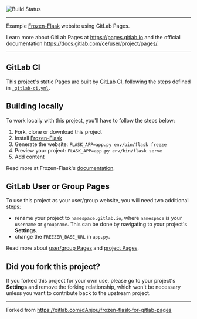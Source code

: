 ![Build Status](https://gitlab.com/dAnjou/frozen-flask-for-gitlab-pages/badges/master/build.svg)

---

Example [Frozen-Flask](http://pythonhosted.org/Frozen-Flask/) website using GitLab Pages.

Learn more about GitLab Pages at https://pages.gitlab.io and the official
documentation https://docs.gitlab.com/ce/user/project/pages/.

---

## GitLab CI

This project's static Pages are built by [GitLab CI][ci], following the steps
defined in [`.gitlab-ci.yml`](.gitlab-ci.yml).

## Building locally

To work locally with this project, you'll have to follow the steps below:

1. Fork, clone or download this project
1. Install [Frozen-Flask](http://pythonhosted.org/Frozen-Flask/)
1. Generate the website: `FLASK_APP=app.py env/bin/flask freeze`
1. Preview your project: `FLASK_APP=app.py env/bin/flask serve`
1. Add content

Read more at Frozen-Flask's [documentation](http://pythonhosted.org/Frozen-Flask/).

## GitLab User or Group Pages

To use this project as your user/group website, you will need two additional
steps:

- rename your project to `namespace.gitlab.io`, where `namespace` is
your `username` or `groupname`. This can be done by navigating to your
project's **Settings**.
- change the `FREEZER_BASE_URL` in `app.py`.

Read more about [user/group Pages][userpages] and [project Pages][projpages].

## Did you fork this project?

If you forked this project for your own use, please go to your project's
**Settings** and remove the forking relationship, which won't be necessary
unless you want to contribute back to the upstream project.

---

Forked from https://gitlab.com/dAnjou/frozen-flask-for-gitlab-pages

[ci]: https://about.gitlab.com/gitlab-ci/
[userpages]: https://docs.gitlab.com/ce/user/project/pages/introduction.html#user-or-group-pages
[projpages]: https://docs.gitlab.com/ce/user/project/pages/introduction.html#project-pages
